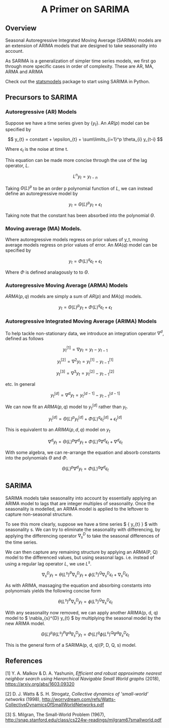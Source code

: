 # <center>A Primer on SARIMA</center>

## Overview

Seasonal Autoregressive Integrated Moving Average (SARIMA) models are an extension of ARIMA models that are designed to take seasonality into account.

As SARIMA is a generalization of simpler time series models, we first go through more specific cases in order of complexity. These are AR, MA, ARMA and ARIMA

Check out the [statsmodels](https://www.statsmodels.org/stable/index.html) package to start using SARIMA in Python.

## Precursors to SARIMA

### Autoregressive (AR) Models
Suppose we have a time series given by $\{ y_{t} \}$. An $AR(p)$ model can be specified by

$$ y_{t} = constant + \epsilon_{t} + \sum\limits_{i=1}^p \theta_{i} y_{t-i} $$

Where $\epsilon_{t}$ is the noise at time t. 

This equation can be made more concise through the use of the lag operator, $L$.

$$L^{n} y_{t} = y_{t-n}$$

Taking $\Theta(L)^{p}$ to be an order p polynomial function of $L$, we can instead define an autoregressive model by

$$ y_{t} = \Theta(L)^{p} y_{t} + \epsilon_{t}$$

Taking note that the constant has been absorbed into the polynomial $\Theta$.

### Moving average (MA) Models.
Where autoregressive models regress on prior values of y_t, moving average models regress on prior values of error. An $MA(q)$ model can be specified by

$$ y_{t} = \Phi(L)^{q} \epsilon_{t} + \epsilon_{t}$$

Where $\Phi$ is defined analagously to to $\Theta$.

### Autoregressive Moving Average (ARMA) Models
$ARMA(p,q)$ models are simply a sum of $AR(p)$ and $MA(q)$ models.

$$ y_{t} = \Theta(L)^{p} y_{t} + \Phi(L)^{q} \epsilon_{t} + \epsilon_{t}$$

### Autoregressive Integrated Moving Average (ARIMA) Models
To help tackle non-stationary data, we introduce an integration operator $\nabla^{d}$, defined as follows

$$ y_{t}^{[1]} =\nabla y_{t} = y_{t} - y_{t-1} $$

$$ y_{t}^{[2]} =\nabla^{2} y_{t} = y_{t}^{[1]} - y_{t-1}^{[1]} $$

$$ y_{t}^{[3]} =\nabla^{3} y_{t} = y_{t}^{[2]} - y_{t-1}^{[2]} $$

etc. In general

$$ y_{t}^{[d]} =\nabla^{d} y_{t} = y_{t}^{[d-1]} - y_{t-1}^{[d-1]} $$

We can now fit an $ARMA(p, q)$ model to $y_{t}^{[d]}$ rather than $y_{t}$. 

$$ y_{t}^{[d]} = \Theta(L)^{p} y_{t}^{[d]} + \Phi(L)^{q} \epsilon_{t}^{[d]} + \epsilon_{t}^{[d]}$$

This is equivalent to an $ARIMA(p,d,q)$ model on $y_{t}$

$$ \nabla^{d} y_{t} = \Theta(L)^{p} \nabla^{d} y_{t} + \Phi(L)^{q} \nabla^{d} \epsilon_{t} + \nabla^{d} \epsilon_{t}$$

With some algebra, we can re-arrange the equation and absorb constants into the polynomials $\Theta$ and $\Phi$. 

$$ \Theta(L)^{p} \nabla^{d} y_{t} = \Phi(L)^{q} \nabla^{d} \epsilon_{t}$$

## SARIMA
SARIMA models take seasonality into account by essentially applying an ARIMA model to lags that are integer multiples of seasonality. Once the seasonality is modelled, an ARIMA model is applied to the leftover to capture non-seasonal structure.

To see this more clearly, suppose we have a time series $ \{ y_{t} \} $ with seasonality s. We can try to eliminate the seasonality with differencing, by applying the differencing operator $\nabla_{s}^{D}$ to take the seasonal differences of the time series. 

We can then capture any remaining structure by applying an ARMA(P, Q) model to the differenced values, but using seasonal lags. i.e. instead of using a regular lag operator $L$, we use $L^{s}$. 

$$ \nabla_{s}^{D} y_{t} = \theta(L^{s})^{P} \nabla_{s}^{D} y_{t} + \phi(L^{s})^{Q} \nabla_{s}^{D} \epsilon_{t} + \nabla_{s}^{D} \epsilon_{t} $$

As with ARIMA, massaging the equation and absorbing constants into polynomials yields the following concise form

$$ \theta(L^{s})^{P} \nabla_{s}^{D} y_{t} =  \phi(L^{s})^{Q} \nabla_{s}^{D} \epsilon_{t} $$

With any seasonality now removed, we can apply another ARIMA(p, d, q) model to $ \nabla_{s}^{D} y_{t} $ by multiplying the seasonal model by the new ARIMA model.

$$ \Theta(L)^{p} \theta(L^{s})^{P} \nabla^{d} \nabla_{s}^{D} y_{t} = \Phi(L)^{q} \phi(L^{s})^{Q} \nabla^{d} \nabla_{s}^{D} \epsilon_{t}$$

This is the general form of a SARIMA(p, d, q)(P, D, Q, s) model.

## References

[1] Y. A. Malkov & D. A. Yashunin, <i>Efficient and robust approximate nearest neighbor search using Hierarchical Navigable Small World graphs</i> (2018), https://arxiv.org/abs/1603.09320

[2] D. J. Watts & S. H. Strogatz, <i>Collective dynamics of 'small-world’ networks</i> (1998), http://worrydream.com/refs/Watts-CollectiveDynamicsOfSmallWorldNetworks.pdf

[3] S. Milgran, The Small-World Problem (1967), http://snap.stanford.edu/class/cs224w-readings/milgram67smallworld.pdf


